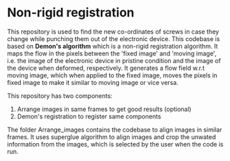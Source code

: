 # Non-rigid registration

This repository is used to find the new co-ordinates of screws in case they change while punching them out of the electronic device. This codebase is based on **Demon's algorithm** which is a non-rigid registration algorithm. It maps the flow in the pixels between the 'fixed image' and 'moving image', i.e. the image of the electronic device in pristine condition and the image of the device when deformed, respectively. It generates a flow field w.r.t moving image, which when applied to the fixed image, moves the pixels in fixed image to make it similar to moving image or vice versa. 

This repository has two components:
1. Arrange images in same frames to get good results (optional)
2. Demon's registration to register same components 

The folder Arrange_images contains the codebase to align images in similar frames. It uses superglue algorithm to align images and crop the unwated information from the images, which is selected by the user when the code is run.
